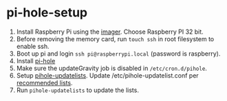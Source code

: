 # pi-hole-setup

1. Install Raspberry Pi using the [imager](https://www.raspberrypi.org/software/). Choose Raspberry PI 32 bit.
1. Before removing the memory card, run `touch ssh` in root filesystem to enable ssh.
1. Boot up pi and login `ssh pi@raspberrypi.local` (password is raspberry).
1. Install [pi-hole](https://docs.pi-hole.net/main/basic-install/)
1. Make sure the updateGravity job is disabled in `/etc/cron.d/pihole`.
1. Setup [pihole-updatelists](https://github.com/jacklul/pihole-updatelists). Update /etc/pihole-updatelist.conf per [recommended lists](https://github.com/jacklul/pihole-updatelists#recommended-lists).
1. Run `pihole-updatelists` to update the lists.

